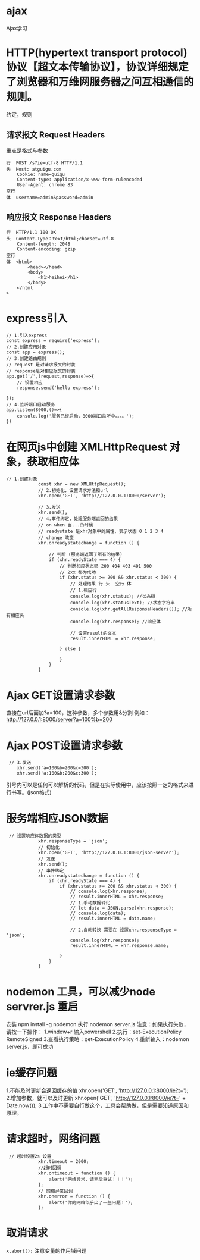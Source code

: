 # ajax
Ajax学习
#  HTTP(hypertext transport protocol)协议【超文本传输协议】，协议详细规定了浏览器和万维网服务器之间互相通信的规则。
约定，规则

## 请求报文 Request Headers
重点是格式与参数
```
行  POST /s?ie=utf-8 HTTP/1.1
头  Host: atguigu.com
    Cookie: name=guigu
    Content-type: application/x-www-form-rulencoded
    User-Agent: chrome 83
空行
体  username=admin&password=admin
```
## 响应报文 Response Headers
```
行  HTTP/1.1 100 OK
头  Content-Type：text/html;charset=utf-8
    Content-length: 2048
    Content-encoding: gzip
空行
体  <html>
        <head></head>
        <body>
            <h1>heihei</h1>
        </body>
    </html
>
```
# express引入
```
// 1.引入express
const express = require('express');
// 2.创建应用对象
const app = express();
// 3.创建路由规则
// request 是对请求报文的封装
// response是对相应报文的封装
app.get('/',(request,response)=>{
    // 设置相应
    response.send('hello express');

});
// 4.监听端口启动服务
app.listen(8000,()=>{
    console.log('服务已经启动，8000端口监听中。。。。');
})
```
# 在网页js中创建 XMLHttpRequest 对象，获取相应体
```
// 1.创建对象
            const xhr = new XMLHttpRequest();
            // 2.初始化，设置请求方法和url
            xhr.open('GET', 'http://127.0.0.1:8000/server');

            // 3.发送
            xhr.send();
            // 4.事件绑定，处理服务端返回的结果
            // on when 当...的时候
            // readystate 是xhr对象中的属性，表示状态 0 1 2 3 4
            // change 改变
            xhr.onreadystatechange = function () {

                // 判断 (服务端返回了所有的结果)
                if (xhr.readyState === 4) {
                    // 判断相应状态码 200 404 403 401 500
                    // 2xx 都为成功
                    if (xhr.status >= 200 && xhr.status < 300) {
                        // 处理结果 行 头  空行 体
                        // 1.相应行
                        console.log(xhr.status); //状态码
                        console.log(xhr.statusText); //状态字符串
                        console.log(xhr.getAllResponseHeaders()); //所有相应头
                        console.log(xhr.response); //响应体

                        // 设置result的文本
                        result.innerHTML = xhr.response;

                    } else {

                    }
                }
            }
```

# Ajax GET设置请求参数

直接在url后面加?a=100，这种参数，多个参数用&分割
例如：http://127.0.0.1:8000/server?a=100%b=200

# Ajax POST设置请求参数
```
 // 3.发送
    xhr.send('a=100&b=200&c=300');
    xhr.send('a:100&b:200&c:300');
```
引号内可以是任何可以解析的代码，但是在实际使用中，应该按照一定的格式来进行书写。(json格式)

# 服务端相应JSON数据
```
 // 设置响应体数据的类型
            xhr.responseType = 'json';
            // 初始化
            xhr.open('GET', 'http://127.0.0.1:8000/json-server');
            // 发送
            xhr.send();
            // 事件绑定
            xhr.onreadystatechange = function () {
                if (xhr.readyState === 4) {
                    if (xhr.status >= 200 && xhr.status < 300) {
                        // console.log(xhr.response);
                        // result.innerHTML = xhr.response;
                        // 1.手动数据转化
                        // let data = JSON.parse(xhr.response);
                        // console.log(data);
                        // result.innerHTML = data.name;

                        // 2.自动转换 需要在 设置xhr.responseType = 'json';
                        console.log(xhr.response);
                        result.innerHTML = xhr.response.name;

                    }
                }
            }
```

# nodemon 工具，可以减少node servrer.js 重启
安装 npm install -g nodemon
执行 nodemon server.js
注意：如果执行失败，请按一下操作：
1.window+r 输入powershell
2.执行：set-ExecutionPolicy RemoteSigned
3.查看执行策略：get-ExecutionPolicy
4.重新输入：nodemon server.js，即可成功

# ie缓存问题
1.不能及时更新会返回缓存的值
xhr.open('GET', 'http://127.0.0.1:8000/ie?t=');
2.增加参数，就可以及时更新
xhr.open('GET', 'http://127.0.0.1:8000/ie?t=' + Date.now());
3.工作中不需要自行做这个，工具会帮助做，但是需要知道原因和原理。

# 请求超时，网络问题
```
 // 超时设置2s 设置
            xhr.timeout = 2000;
            //超时回调
            xhr.ontimeout = function () {
                alert('网络异常，请稍后重试！！！');
            };
            // 网络异常回调
            xhr.onerror = function () {
                alert('你的网络似乎出了一些问题！');
            };
```

# 取消请求

`x.abort();`
注意变量的作用域问题
